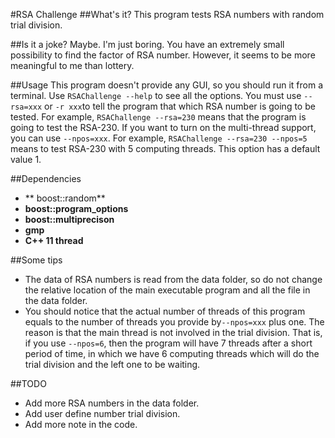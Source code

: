 #RSA Challenge
##What's it?
This program tests RSA numbers with random trial division.

##Is it a joke?
Maybe. I'm just boring. You have an extremely small possibility to find the factor of RSA number. However, it seems to be more meaningful to me than lottery.

##Usage
This program doesn't provide any GUI, so you should run it from a terminal.
Use `RSAChallenge --help` to see all the options.
You must use `--rsa=xxx` or `-r xxx`to tell the program that which RSA number is going to be tested. For example, `RSAChallenge --rsa=230` means that the program is going to test the RSA-230.
If you want to turn on the multi-thread support, you can use `--npos=xxx`. For example, `RSAChallenge --rsa=230 --npos=5` means to test RSA-230 with 5 computing threads. This option has a default value 1.

##Dependencies
- ** boost::random**
- **boost::program_options**
- **boost::multiprecison**
- **gmp**
- **C++ 11 thread**


##Some tips
- The data of RSA numbers is read from the data folder, so do not change the relative location of the main executable program and all the file in the data folder.
- You should notice that the actual number of threads of this program equals to the number of threads you provide by`--npos=xxx` plus one. The reason is that the main thread is not involved in the trial division. That is, if you use `--npos=6`, then the program will have 7 threads after a short period of time, in which we have 6 computing threads which will do the trial division and the left one to be waiting.

##TODO
- Add more RSA numbers in the data folder.
- Add user define number trial division.
- Add more note in the code.


